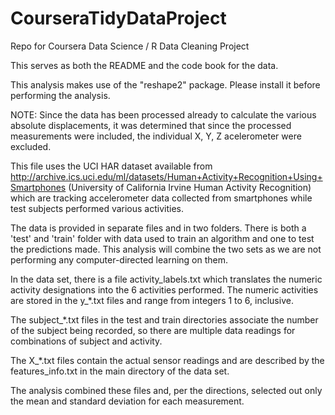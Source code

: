 CourseraTidyDataProject
=======================

Repo for Coursera Data Science / R Data Cleaning Project

This serves as both the README and the code book for the data.

This analysis makes use of the "reshape2" package. Please install it before performing the analysis.

NOTE: Since the data has been processed already to calculate the various absolute displacements, it was determined that since the processed measurements were included, the individual X, Y, Z acelerometer were excluded.

This file uses the UCI HAR dataset available from http://archive.ics.uci.edu/ml/datasets/Human+Activity+Recognition+Using+Smartphones (University of California Irvine Human Activity Recognition) which are tracking accelerometer data collected from smartphones while test subjects performed various activities.

The data is provided in separate files and in two folders. There is both a 'test' and 'train' folder with data used to train an algorithm and one to test the predictions made. This analysis will combine the two sets as we are not performing any computer-directed learning on them.

In the data set, there is a file activity_labels.txt which translates the numeric activity designations into the 6 activities performed. The numeric activities are stored in the y_*.txt files and range from integers 1 to 6, inclusive.

The subject_*.txt files in the test and train directories associate the number of the subject being recorded, so there are multiple data readings for combinations of subject and activity.

The X_*.txt files contain the actual sensor readings and are described by the features_info.txt in the main directory of the data set.

The analysis combined these files and, per the directions, selected out only the mean and standard deviation for each measurement.


